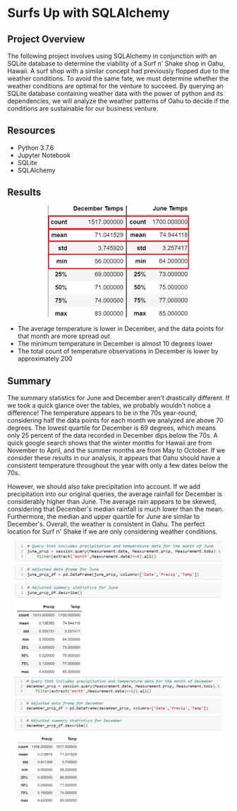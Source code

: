 # Surfs Up with SQLAlchemy

## Project Overview
The following project involves using SQLAlchemy in conjunction with an SQLite database to determine the viability of a Surf n' Shake shop in Oahu, Hawaii. A surf shop with a similar concept had previously flopped due to the weather conditions. To avoid the same fate, we must determine whether the weather conditions are optimal for the venture to succeed. By querying an SQLite database containing weather data with the power of python and its dependencies, we will analyze the weather patterns of Oahu to decide if the conditions are sustainable for our business venture. 
## Resources
- Python 3.7.6 
- Jupyter Notebook
- SQLite
- SQLAlchemy

## Results
<p align="center">
   <img src = "Resources/sidexside.png" width=320> 
</p>

- The average temperature is lower in December, and the data points for that month are more spread out
- The minimum temperature in December is almost 10 degrees lower
- The total count of temperature observations in December is lower by approximately 200
## Summary
The summary statistics for June and December aren't drastically different. If we took a quick glance over the tables, we probably wouldn't notice a difference! The temperature appears to be in the 70s year-round, considering half the data points for each month we analyzed are above 70 degrees. The lowest quartile for December is 69 degrees, which means only 25 percent of the data recorded in December dips below the 70s. A quick google search shows that the winter months for Hawaii are from November to April, and the summer months are from May to October. If we consider these results in our analysis, it appears that Oahu should have a consistent temperature throughout the year with only a few dates below the 70s. 

However, we should also take precipitation into account. If we add precipitation into our original queries, the average rainfall for December is considerably higher than June. The average rain appears to be skewed, considering that December's median rainfall is much lower than the mean. Furthermore, the median and upper quartile for June are similar to December's. Overall, the weather is consistent in Oahu. The perfect location for Surf n' Shake if we are only considering weather conditions. 
<p align="center">
   <img src = "Resources/june_prcp.png" width=470> <img src = "Resources/dec_prcp.png" width=470>
</p>
